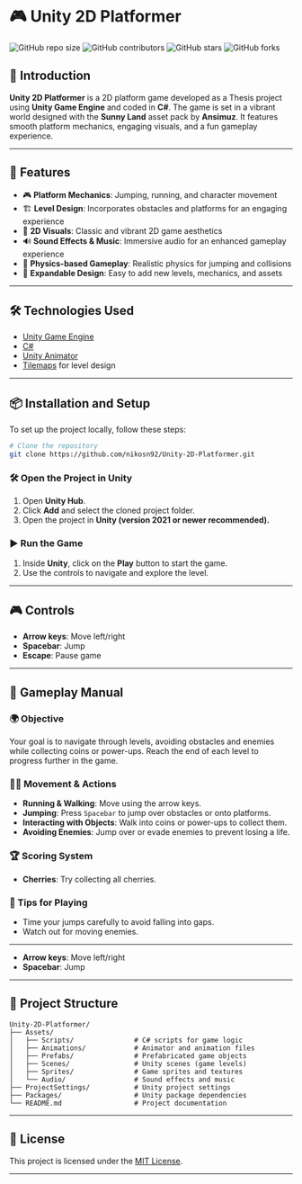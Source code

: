# 🎮 Unity 2D Platformer

![GitHub repo size](https://img.shields.io/github/repo-size/nikosn92/Unity-2D-Platformer)
![GitHub contributors](https://img.shields.io/github/contributors/nikosn92/Unity-2D-Platformer)
![GitHub stars](https://img.shields.io/github/stars/nikosn92/Unity-2D-Platformer?style=social)
![GitHub forks](https://img.shields.io/github/forks/nikosn92/Unity-2D-Platformer?style=social)

## 📌 Introduction

**Unity 2D Platformer** is a 2D platform game developed as a Thesis project using **Unity Game Engine** and coded in **C#**. The game is set in a vibrant world designed with the **Sunny Land** asset pack by **Ansimuz**. It features smooth platform mechanics, engaging visuals, and a fun gameplay experience.

---

## 🚀 Features

- 🎮 **Platform Mechanics**: Jumping, running, and character movement
- 🏗️ **Level Design**: Incorporates obstacles and platforms for an engaging experience
- 🎨 **2D Visuals**: Classic and vibrant 2D game aesthetics
- 🔊 **Sound Effects & Music**: Immersive audio for an enhanced gameplay experience
- 🎯 **Physics-based Gameplay**: Realistic physics for jumping and collisions
- 📜 **Expandable Design**: Easy to add new levels, mechanics, and assets

---

## 🛠️ Technologies Used

- [Unity Game Engine](https://unity.com/)
- [C#](https://learn.microsoft.com/en-us/dotnet/csharp/)
- [Unity Animator](https://docs.unity3d.com/Manual/Animator.html)
- [Tilemaps](https://docs.unity3d.com/Manual/Tilemap.html) for level design
 

---

## 📦 Installation and Setup

To set up the project locally, follow these steps:

```bash
# Clone the repository
git clone https://github.com/nikosn92/Unity-2D-Platformer.git
```

### 🛠 Open the Project in Unity
1. Open **Unity Hub**.
2. Click **Add** and select the cloned project folder.
3. Open the project in **Unity (version 2021 or newer recommended).**

### ▶️ Run the Game
1. Inside **Unity**, click on the **Play** button to start the game.
2. Use the controls to navigate and explore the level.

---

## 🎮 Controls

- **Arrow keys**: Move left/right
- **Spacebar**: Jump
- **Escape**: Pause game

---

## 📖 Gameplay Manual

### 🌍 Objective
Your goal is to navigate through levels, avoiding obstacles and enemies while collecting coins or power-ups. Reach the end of each level to progress further in the game.

### 🏃‍♂️ Movement & Actions
- **Running & Walking**: Move using the arrow keys.
- **Jumping**: Press `Spacebar` to jump over obstacles or onto platforms.
- **Interacting with Objects**: Walk into coins or power-ups to collect them.
- **Avoiding Enemies**: Jump over or evade enemies to prevent losing a life.
 

### 🏆 Scoring System
- **Cherries**: Try collecting all cherries.
 
### 📌 Tips for Playing
- Time your jumps carefully to avoid falling into gaps.
- Watch out for moving enemies.

---

- **Arrow keys**: Move left/right
- **Spacebar**: Jump
 

---

## 📂 Project Structure

```
Unity-2D-Platformer/
├── Assets/
│   ├── Scripts/               # C# scripts for game logic
│   ├── Animations/            # Animator and animation files
│   ├── Prefabs/               # Prefabricated game objects
│   ├── Scenes/                # Unity scenes (game levels)
│   ├── Sprites/               # Game sprites and textures
│   └── Audio/                 # Sound effects and music
├── ProjectSettings/           # Unity project settings
├── Packages/                  # Unity package dependencies
└── README.md                  # Project documentation
```

---

## 📜 License

This project is licensed under the [MIT License](https://opensource.org/license/mit).

---


